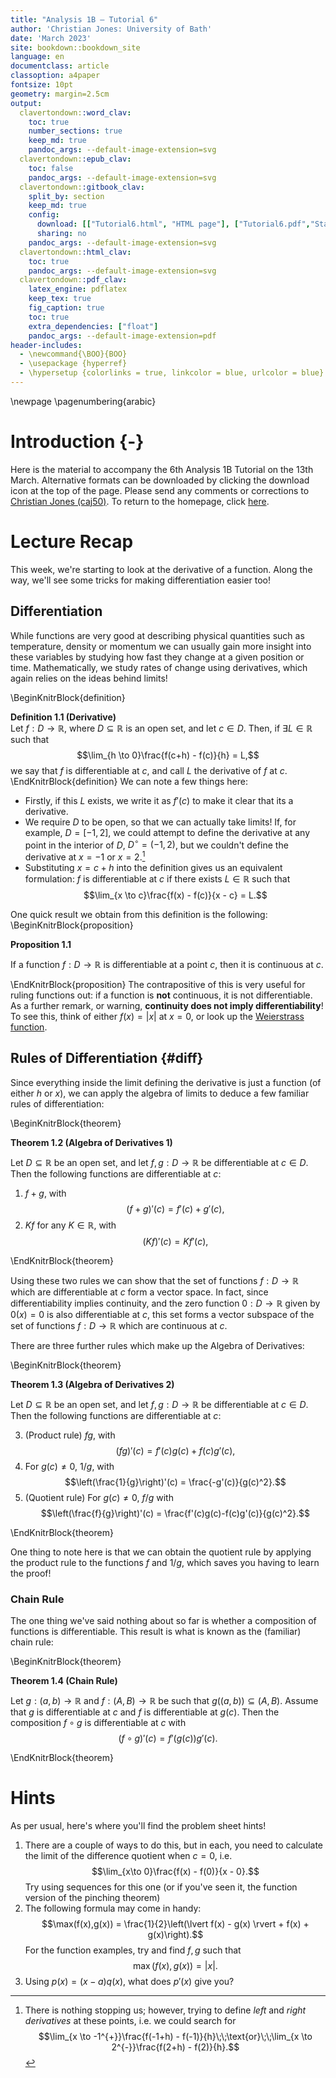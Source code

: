 ```yaml
---
title: "Analysis 1B — Tutorial 6"
author: 'Christian Jones: University of Bath'
date: 'March 2023'
site: bookdown::bookdown_site
language: en
documentclass: article
classoption: a4paper
fontsize: 10pt
geometry: margin=2.5cm
output:
  clavertondown::word_clav:
    toc: true
    number_sections: true
    keep_md: true
    pandoc_args: --default-image-extension=svg
  clavertondown::epub_clav:
    toc: false
    pandoc_args: --default-image-extension=svg
  clavertondown::gitbook_clav:
    split_by: section
    keep_md: true
    config:
      download: [["Tutorial6.html", "HTML page"], ["Tutorial6.pdf","Standard print PDF"], ["Tutorial6Clear.pdf","Clear print PDF"], ["Tutorial6Large.pdf","Large print PDF"], ["Tutorial6.docx","Accessible Word document"], ["Tutorial6.epub","Accessible EPub book" ]]
      sharing: no
    pandoc_args: --default-image-extension=svg
  clavertondown::html_clav:
    toc: true
    pandoc_args: --default-image-extension=svg
  clavertondown::pdf_clav:
    latex_engine: pdflatex
    keep_tex: true
    fig_caption: true
    toc: true
    extra_dependencies: ["float"]
    pandoc_args: --default-image-extension=pdf
header-includes:
  - \newcommand{\BOO}{BOO}
  - \usepackage {hyperref}
  - \hypersetup {colorlinks = true, linkcolor = blue, urlcolor = blue}
---
```

<!-- This is needed since I am working with svg files from mathcha.io. It converts the graphics files to something that can be used in the pdf files. Code taken from https://stackoverflow.com/questions/50165404/how-to-make-a-pdf-using-bookdown-including-svg-images/56044642#56044642 -->

\newpage
\pagenumbering{arabic}

# Introduction {-}
Here is the material to accompany the 6th Analysis 1B Tutorial on the 13th March. Alternative formats can be downloaded by clicking the download icon at the top of the page. Please send any comments or corrections to [Christian Jones (caj50)](mailto:caj50@bath.ac.uk). To return to the homepage, click [here](http://caj50.github.io/tutoring.html).

<!--<details open>
<summary>Want to ruin the surprise?</summary>
<br>
Well, you asked for it!
</details>-->

# Lecture Recap
This week, we're starting to look at the derivative of a function. Along the way, we'll see some tricks for making differentiation easier too!

## Differentiation
While functions are very good at describing physical quantities such as temperature, density or momentum we can usually gain more insight into these variables by studying how fast they change at a given position or time. Mathematically, we study rates of change using derivatives, which again relies on the ideas behind limits!

\BeginKnitrBlock{definition}<div class="bookdown-definition" custom-style="DefinitionStyle" id="def:def1"><span class="def:def1" custom-style="NameStyle"><strong><span id="def:def1"></span>Definition 1.1   (Derivative) </strong></span><div>Let $f: D \to \mathbb{R}$, where $D \subseteq \mathbb{R}$ is an open set, and let $c \in D$. Then, if $\exists L \in \mathbb{R}$ such that $$\lim_{h \to 0}\frac{f(c+h) - f(c)}{h} = L,$$ we say that $f$ is differentiable at $c$, and call $L$ the derivative of $f$ at $c$.</div></div>\EndKnitrBlock{definition}
We can note a few things here:

*  Firstly, if this $L$ exists, we write it as $f'(c)$ to make it clear that its a derivative.
*  We require $D$ to be open, so that we can actually take limits! If, for example, $D = [-1,2]$, we could attempt to define the derivative at any point in the interior of $D$, $D^{\circ} = (-1,2)$, but we couldn't define the derivative at $x = -1$ or $x = 2$.[^4]
*  Substituting $x = c+h$ into the definition gives us an equivalent formulation: $f$ is differentiable at $c$ if there exists $L\in\mathbb{R}$ such that $$\lim_{x \to c}\frac{f(x) - f(c)}{x - c} = L.$$

One quick result we obtain from this definition is the following:
\BeginKnitrBlock{proposition}<div class="bookdown-proposition" custom-style="TheoremStyleUpright" id="prp:prop1"><span class="prp:prop1" custom-style="NameStyle"><strong><span id="prp:prop1"></span>Proposition 1.1  </strong></span><p>If a function $f:D \to \mathbb{R}$ is differentiable at a point $c$, then it is continuous at $c$.</p></div>\EndKnitrBlock{proposition}
The contrapositive of this is very useful for ruling functions out: if a function is **not** continuous, it is not differentiable. As a further remark, or warning, **continuity does not imply differentiability**! To see this, think of either $f(x) = \lvert x \rvert$ at $x = 0$, or look up the [Weierstrass function](https://en.wikipedia.org/wiki/Weierstrass_function). 

[^4]: There is nothing stopping us; however, trying to define *left* and *right derivatives* at these points, i.e. we could search for $$\lim_{x \to -1^{+}}\frac{f(-1+h) - f(-1)}{h}\;\;\text{or}\;\;\lim_{x \to 2^{-}}\frac{f(2+h) - f(2)}{h}.$$

## Rules of Differentiation {#diff}
Since everything inside the limit defining the derivative is just a function (of either $h$ or $x$), we can apply the algebra of limits to deduce a few familiar rules of differentiation:

\BeginKnitrBlock{theorem}<div class="bookdown-theorem" custom-style="TheoremStyleUpright" id="thm:thm1a"><span class="thm:thm1a" custom-style="NameStyle"><strong><span id="thm:thm1a"></span>Theorem 1.2   (Algebra of Derivatives 1) </strong></span><p>Let $D\subseteq\mathbb{R}$ be an open set, and let $f,g:D \to \mathbb{R}$ be differentiable at $c\in D.$ Then the following functions are differentiable at $c$:
  
  1. $f+g$, with $$(f+g)'(c) = f'(c) + g'(c),$$
  2. $Kf$ for any $K\in\mathbb{R}$, with $$(Kf)'(c) = Kf'(c),$$
  
  </p></div>\EndKnitrBlock{theorem}

Using these two rules we can show that the set of functions $f:D\to\mathbb{R}$ which are differentiable at $c$ form a vector space. In fact, since differentiability implies continuity, and the zero function $0:D \to \mathbb{R}$ given by $0(x) = 0$ is also differentiable at $c$, this set forms a vector subspace of the set of functions $f:D \to \mathbb{R}$ which are continuous at $c$.

There are three further rules which make up the Algebra of Derivatives:

\BeginKnitrBlock{theorem}<div class="bookdown-theorem" custom-style="TheoremStyleUpright" id="thm:thm1b"><span class="thm:thm1b" custom-style="NameStyle"><strong><span id="thm:thm1b"></span>Theorem 1.3   (Algebra of Derivatives 2) </strong></span><p>Let $D\subseteq\mathbb{R}$ be an open set, and let $f,g:D \to \mathbb{R}$ be differentiable at $c\in D.$ Then the following functions are differentiable at $c$:
  
  3. (Product rule) $fg$, with $$(fg)'(c) = f'(c)g(c) + f(c)g'(c),$$
  4. For $g(c)\neq0$, $1/g$, with $$\left(\frac{1}{g}\right)'(c) = \frac{-g'(c)}{g(c)^2}.$$
  5. (Quotient rule) For $g(c)\neq0$, $f/g$ with $$\left(\frac{f}{g}\right)'(c) = \frac{f'(c)g(c)-f(c)g'(c)}{g(c)^2}.$$
  
  </p></div>\EndKnitrBlock{theorem}

One thing to note here is that we can obtain the quotient rule by applying the product rule to the functions $f$ and $1/g$, which saves you having to learn the proof!

### Chain Rule
The one thing we've said nothing about so far is whether a composition of functions is differentiable. This result is what is known as the (familiar) chain rule:

\BeginKnitrBlock{theorem}<div class="bookdown-theorem" custom-style="TheoremStyleUpright" id="thm:thm2"><span class="thm:thm2" custom-style="NameStyle"><strong><span id="thm:thm2"></span>Theorem 1.4   (Chain Rule) </strong></span><p>Let $g:(a,b) \to \mathbb{R}$ and $f:(A,B) \to \mathbb{R}$ be such that $g\left((a,b)\right) \subseteq (A,B).$ Assume that $g$ is differentiable at $c$ and $f$ is differentiable at $g(c)$. Then the composition $f\circ g$ is differentiable at $c$ with $$\left(f\circ g\right)'(c) = f'\left(g(c)\right)g'(c).$$</p></div>\EndKnitrBlock{theorem}


# Hints
As per usual, here's where you'll find the problem sheet hints!

1) There are a couple of ways to do this, but in each, you need to calculate the limit of the difference quotient when $c=0$, i.e. $$\lim_{x\to 0}\frac{f(x) - f(0)}{x - 0}.$$ Try using sequences for this one (or if you've seen it, the function version of the pinching theorem)
2)  The following formula may come in handy:$$\max(f(x),g(x)) = \frac{1}{2}\left(\lvert f(x) - g(x) \rvert + f(x) + g(x)\right).$$
    For the function examples, try and find $f,g$ such that $$\max(f(x),g(x)) = \lvert x \rvert.$$
3) Using $p(x) = (x-a)q(x)$, what does $p'(x)$ give you?

 

<!--chapter:end:index.Rmd-->

